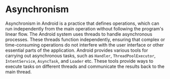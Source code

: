 # Asynchronism

Asynchronism in Android is a practice that defines operations, which can run independently from the main operation without following the program's linear flow. The Android system uses threads to handle asynchronous processes. These threads function independently, ensuring that complex or time-consuming operations do not interfere with the user interface or other essential parts of the application. Android provides various tools for carrying out asynchronous tasks, such as `Handler`, `ThreadPoolExecutor`, `IntentService`, `AsyncTask`, and `Loader` etc. These tools provide ways to execute tasks on different threads and communicate the results back to the main thread.